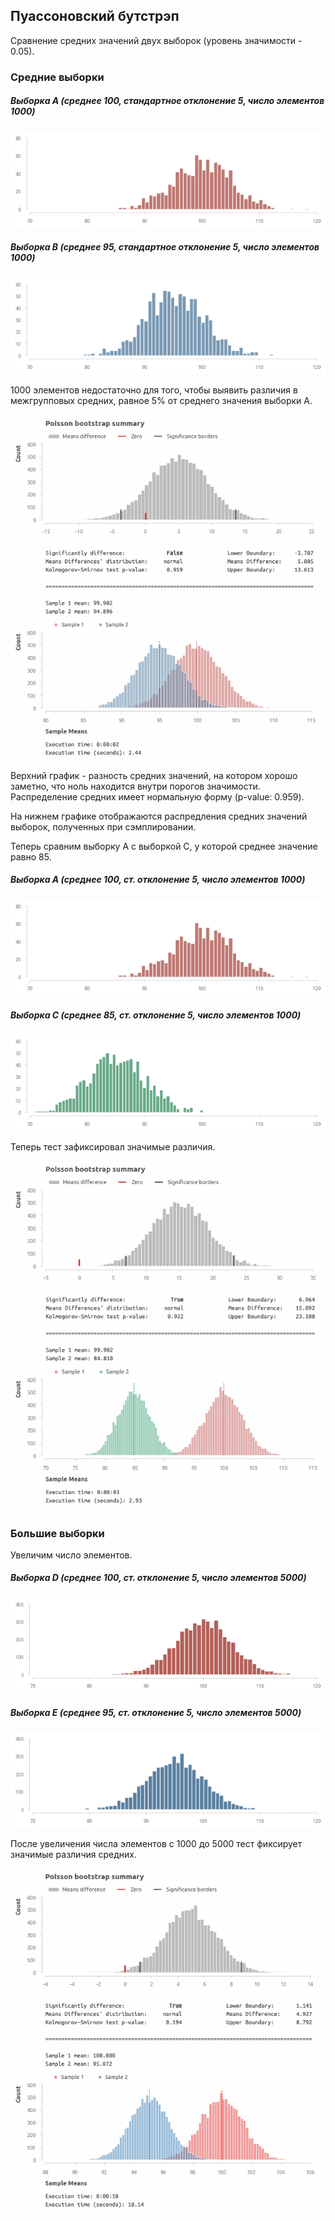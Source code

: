## Пуассоновский бутстрэп 
Cравнение средних значений двух выборок (уровень значимости - 0.05).

### Средние выборки

##### Выборка A (среднее 100, стандартное отклонение 5, число элементов 1000)
<img src='img/a.png'>

##### Выборка B (среднее 95, стандартное отклонение 5, число элементов 1000)
<img src='img/b.png'>

1000 элементов недостаточно для того, чтобы выявить различия в межгрупповых средних, равное 5% от среднего значения выборки А. <br>

<img src='img/poisson1.png' align='center'>

Верхний график - разность средних значений, на котором хорошо заметно, что ноль находится внутри порогов значимости. 
Распределение средних имеет нормальную форму (p-value: 0.959).

На нижнем графике отображаются распредления средних значений выборок, полученных при сэмплировании.

Теперь сравним выборку А с выборкой С, у которой среднее значение равно 85.

##### Выборка A (среднее 100, ст. отклонение 5, число элементов 1000)
<img src='img/a.png'>

##### Выборка C (среднее 85, ст. отклонение 5, число элементов 1000)
<img src='img/c.png'>

Теперь тест зафиксировал значимые различия. 

<img src='img/poisson2.png'>

### Большие выборки

Увеличим число элементов.

##### Выборка D (среднее 100, ст. отклонение 5, число элементов 5000)
<img src='img/d.png'>

##### Выборка E (среднее 95, ст. отклонение 5, число элементов 5000)
<img src='img/e.png'>

После увеличения числа элементов с 1000 до 5000 тест фиксирует значимые различия средних. 

<img src='img/poisson3.png'>












